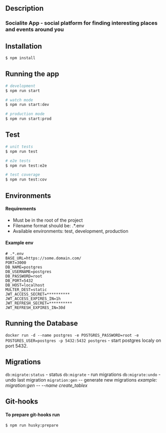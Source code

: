 ## Description

### Socialite App - social platform for finding interesting places and events around you

## Installation

```bash
$ npm install
```

## Running the app

```bash
# development
$ npm run start

# watch mode
$ npm run start:dev

# production mode
$ npm run start:prod
```

## Test

```bash
# unit tests
$ npm run test

# e2e tests
$ npm run test:e2e

# test coverage
$ npm run test:cov
```

## Environments

#### Requirements

- Must be in the root of the project
- Filename format should be: .\*.env
- Available environments: test, development, production

#### Example env

```
# .*.env
BASE_URL=https://some.domain.com/
PORT=3000
DB_NAME=postgres
DB_USERNAME=postgres
DB_PASSWORD=root
DB_PORT=5432
DB_HOST=localhost
MULTER_DEST=static
JWT_ACCESS_SECRET=**********
JWT_ACCESS_EXPIRES_IN=1h
JWT_REFRESH_SECRET=**********
JWT_REFRESH_EXPIRES_IN=30d
```

## Running the Database

`docker run -d --name postgres -e POSTGRES_PASSWORD=root -e POSTGRES_USER=postgres -p 5432:5432 postgres` - start postgres localy on port 5432.

## Migrations

`db:migrate:status` - status
`db:migrate` - run migrations
`db:migrate:undo` - undo last migration
`migration:gen` -- generate new migrations _example: migration:gen -- --name create_tablex_

## Git-hooks

#### To prepare git-hooks run

```bash
$ npm run husky:prepare
```
